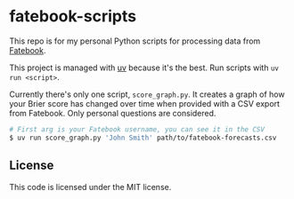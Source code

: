 # fatebook-scripts

This repo is for my personal Python scripts for processing data from [Fatebook](https://fatebook.io/).

This project is managed with [uv](https://docs.astral.sh/uv/) because it's the best.
Run scripts with `uv run <script>`.

Currently there's only one script, `score_graph.py`. It creates a graph of how your Brier score
has changed over time when provided with a CSV export from Fatebook.
Only personal questions are considered.

```bash
# First arg is your Fatebook username, you can see it in the CSV
$ uv run score_graph.py 'John Smith' path/to/fatebook-forecasts.csv
```

## License

This code is licensed under the MIT license.

